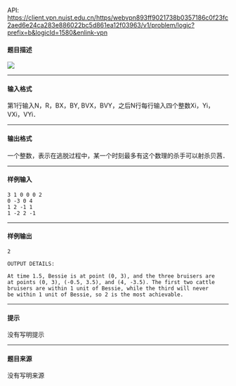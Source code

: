 API: https://client.vpn.nuist.edu.cn/https/webvpn893ff9021738b0357186c0f23fc2aed6e24ca283e886022bc5d861ea12f03963/v1/problem/logic?prefix=b&logicId=1580&enlink-vpn

#### 题目描述

![](../file/1580_0.jpg)

---

#### 输入格式

第1行输入N，R，BX，BY, BVX，BVY，之后N行每行输入四个整数Xi，Yi，VXi，VYi．

---

#### 输出格式

一个整数，表示在逃脱过程中，某一个时刻最多有这个数理的杀手可以射杀贝茜．

---

#### 样例输入
```
3 1 0 0 0 2
0 -3 0 4
1 2 -1 1
1 -2 2 -1
```

---

#### 样例输出
```
2

OUTPUT DETAILS:

At time 1.5, Bessie is at point (0, 3), and the three bruisers are
at points (0, 3), (-0.5, 3.5), and (4, -3.5). The first two cattle
bruisers are within 1 unit of Bessie, while the third will never
be within 1 unit of Bessie, so 2 is the most achievable.
```

---

#### 提示

没有写明提示

---

#### 题目来源

没有写明来源